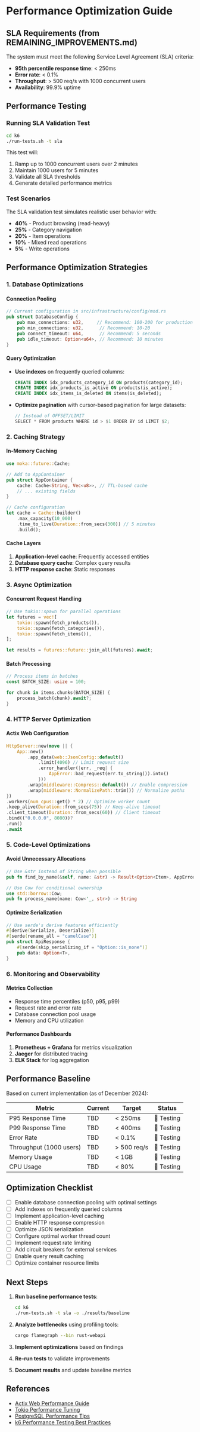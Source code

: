 # Performance Optimization Guide

## SLA Requirements (from REMAINING_IMPROVEMENTS.md)

The system must meet the following Service Level Agreement (SLA) criteria:

- **95th percentile response time**: < 250ms
- **Error rate**: < 0.1%
- **Throughput**: > 500 req/s with 1000 concurrent users
- **Availability**: 99.9% uptime

## Performance Testing

### Running SLA Validation Test

```bash
cd k6
./run-tests.sh -t sla
```

This test will:
1. Ramp up to 1000 concurrent users over 2 minutes
2. Maintain 1000 users for 5 minutes
3. Validate all SLA thresholds
4. Generate detailed performance metrics

### Test Scenarios

The SLA validation test simulates realistic user behavior with:
- **40%** - Product browsing (read-heavy)
- **25%** - Category navigation
- **20%** - Item operations
- **10%** - Mixed read operations
- **5%** - Write operations

## Performance Optimization Strategies

### 1. Database Optimizations

#### Connection Pooling
```rust
// Current configuration in src/infrastructure/config/mod.rs
pub struct DatabaseConfig {
    pub max_connections: u32,     // Recommend: 100-200 for production
    pub min_connections: u32,      // Recommend: 10-20
    pub connect_timeout: u64,      // Recommend: 5 seconds
    pub idle_timeout: Option<u64>, // Recommend: 10 minutes
}
```

#### Query Optimization
- **Use indexes** on frequently queried columns:
  ```sql
  CREATE INDEX idx_products_category_id ON products(category_id);
  CREATE INDEX idx_products_is_active ON products(is_active);
  CREATE INDEX idx_items_is_deleted ON items(is_deleted);
  ```

- **Optimize pagination** with cursor-based pagination for large datasets:
  ```rust
  // Instead of OFFSET/LIMIT
  SELECT * FROM products WHERE id > $1 ORDER BY id LIMIT $2;
  ```

### 2. Caching Strategy

#### In-Memory Caching
```rust
use moka::future::Cache;

// Add to AppContainer
pub struct AppContainer {
    cache: Cache<String, Vec<u8>>, // TTL-based cache
    // ... existing fields
}

// Cache configuration
let cache = Cache::builder()
    .max_capacity(10_000)
    .time_to_live(Duration::from_secs(300)) // 5 minutes
    .build();
```

#### Cache Layers
1. **Application-level cache**: Frequently accessed entities
2. **Database query cache**: Complex query results
3. **HTTP response cache**: Static responses

### 3. Async Optimization

#### Concurrent Request Handling
```rust
// Use tokio::spawn for parallel operations
let futures = vec![
    tokio::spawn(fetch_products()),
    tokio::spawn(fetch_categories()),
    tokio::spawn(fetch_items()),
];

let results = futures::future::join_all(futures).await;
```

#### Batch Processing
```rust
// Process items in batches
const BATCH_SIZE: usize = 100;

for chunk in items.chunks(BATCH_SIZE) {
    process_batch(chunk).await?;
}
```

### 4. HTTP Server Optimization

#### Actix Web Configuration
```rust
HttpServer::new(move || {
    App::new()
        .app_data(web::JsonConfig::default()
            .limit(4096) // Limit request size
            .error_handler(|err, _req| {
                AppError::bad_request(err.to_string()).into()
            }))
        .wrap(middleware::Compress::default()) // Enable compression
        .wrap(middleware::NormalizePath::trim()) // Normalize paths
})
.workers(num_cpus::get() * 2) // Optimize worker count
.keep_alive(Duration::from_secs(75)) // Keep-alive timeout
.client_timeout(Duration::from_secs(60)) // Client timeout
.bind(("0.0.0.0", 8080))?
.run()
.await
```

### 5. Code-Level Optimizations

#### Avoid Unnecessary Allocations
```rust
// Use &str instead of String when possible
pub fn find_by_name(&self, name: &str) -> Result<Option<Item>, AppError>

// Use Cow for conditional ownership
use std::borrow::Cow;
pub fn process_name(name: Cow<'_, str>) -> String
```

#### Optimize Serialization
```rust
// Use serde's derive features efficiently
#[derive(Serialize, Deserialize)]
#[serde(rename_all = "camelCase")]
pub struct ApiResponse {
    #[serde(skip_serializing_if = "Option::is_none")]
    pub data: Option<T>,
}
```

### 6. Monitoring and Observability

#### Metrics Collection
- Response time percentiles (p50, p95, p99)
- Request rate and error rate
- Database connection pool usage
- Memory and CPU utilization

#### Performance Dashboards
1. **Prometheus + Grafana** for metrics visualization
2. **Jaeger** for distributed tracing
3. **ELK Stack** for log aggregation

## Performance Baseline

Based on current implementation (as of December 2024):

| Metric | Current | Target | Status |
|--------|---------|--------|---------|
| P95 Response Time | TBD | < 250ms | 🔄 Testing |
| P99 Response Time | TBD | < 400ms | 🔄 Testing |
| Error Rate | TBD | < 0.1% | 🔄 Testing |
| Throughput (1000 users) | TBD | > 500 req/s | 🔄 Testing |
| Memory Usage | TBD | < 1GB | 🔄 Testing |
| CPU Usage | TBD | < 80% | 🔄 Testing |

## Optimization Checklist

- [ ] Enable database connection pooling with optimal settings
- [ ] Add indexes on frequently queried columns
- [ ] Implement application-level caching
- [ ] Enable HTTP response compression
- [ ] Optimize JSON serialization
- [ ] Configure optimal worker thread count
- [ ] Implement request rate limiting
- [ ] Add circuit breakers for external services
- [ ] Enable query result caching
- [ ] Optimize container resource limits

## Next Steps

1. **Run baseline performance tests**:
   ```bash
   cd k6
   ./run-tests.sh -t sla -o ./results/baseline
   ```

2. **Analyze bottlenecks** using profiling tools:
   ```bash
   cargo flamegraph --bin rust-webapi
   ```

3. **Implement optimizations** based on findings

4. **Re-run tests** to validate improvements

5. **Document results** and update baseline metrics

## References

- [Actix Web Performance Guide](https://actix.rs/docs/server/)
- [Tokio Performance Tuning](https://tokio.rs/tokio/tutorial)
- [PostgreSQL Performance Tips](https://wiki.postgresql.org/wiki/Performance_Optimization)
- [k6 Performance Testing Best Practices](https://k6.io/docs/testing-guides/)